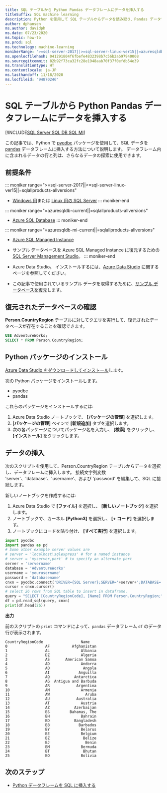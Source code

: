 ```yaml
---
title: SQL テーブルから Python Pandas データフレームにデータを挿入する
titleSuffix: SQL machine learning
description: Python を使用して SQL テーブルからデータを読み取り、Pandas データフレームに挿入する方法について説明します。
author: dphansen
ms.author: davidph
ms.date: 07/23/2020
ms.topic: how-to
ms.prod: sql
ms.technology: machine-learning
monikerRange: '>=sql-server-2017||>=sql-server-linux-ver15||=azuresqldb-mi-current||=azuresqldb-current||=sqlallproducts-allversions'
ms.openlocfilehash: 041291804f6fbefe4832398b7c56b2ab97940008
ms.sourcegitcommit: 82b92f73ca32fc28e1948aab70f37f0efdb54e39
ms.translationtype: HT
ms.contentlocale: ja-JP
ms.lasthandoff: 11/18/2020
ms.locfileid: "94870246"
---
```

# <a name="insert-data-from-a-sql-table-into-a-python-pandas-dataframe"></a>SQL テーブルから Python Pandas データフレームにデータを挿入する
[!INCLUDE[SQL Server SQL DB SQL MI](../../includes/applies-to-version/sql-asdb-asdbmi.md)]

この記事では、Python で [pyodbc](../../connect/python/pyodbc/python-sql-driver-pyodbc.md) パッケージを使用して、SQL データを [pandas](https://pandas.pydata.org/) データフレームに挿入する方法について説明します。 データフレーム内に含まれるデータの行と列は、さらなるデータの探索に使用できます。

## <a name="prerequisites"></a>前提条件

::: moniker range=">=sql-server-2017||>=sql-server-linux-ver15||=sqlallproducts-allversions"
* [Windows 用](../../database-engine/install-windows/install-sql-server.md)または [Linux 用の SQL Server](../../linux/sql-server-linux-overview.md)
::: moniker-end

::: moniker range="=azuresqldb-current||=sqlallproducts-allversions"
* [Azure SQL Database](/azure/sql-database/sql-database-get-started-portal)
::: moniker-end

::: moniker range="=azuresqldb-mi-current||=sqlallproducts-allversions"
* [Azure SQL Managed Instance](/azure/azure-sql/managed-instance/instance-create-quickstart)

* サンプル データベースを Azure SQL Managed Instance に復元するための [SQL Server Management Studio](../../ssms/download-sql-server-management-studio-ssms.md)。
::: moniker-end

* Azure Data Studio。 インストールするには、[Azure Data Studio](../../azure-data-studio/what-is.md) に関するページを参照してください。

* この記事で使用されているサンプル データを取得するために、[サンプル データベースを復元](../../samples/adventureworks-install-configure.md)します。

## <a name="verify-restored-database"></a>復元されたデータベースの確認

**Person.CountryRegion** テーブルに対してクエリを実行して、復元されたデータベースが存在することを確認できます。

```sql
USE AdventureWorks;
SELECT * FROM Person.CountryRegion;
```

## <a name="install-python-packages"></a>Python パッケージのインストール

[Azure Data Studio をダウンロードしてインストール](../../azure-data-studio/download-azure-data-studio.md)します。

次の Python パッケージをインストールします。
  * pyodbc
  * pandas

  これらのパッケージをインストールするには:

  1. Azure Data Studio ノートブックで、 **[パッケージの管理]** を選択します。
  2. **[パッケージの管理]** ペインで **[新規追加]** タブを選択します。
  3. 次の各パッケージについてパッケージ名を入力し、 **[検索]** をクリックし、 **[インストール]** をクリックします。

## <a name="insert-data"></a>データの挿入

次のスクリプトを使用して、Person.CountryRegion テーブルからデータを選択し、データフレームに挿入します。 接続文字列変数 'server'、'database'、'username'、および 'password' を編集して、SQL に接続します。

新しいノートブックを作成するには:

1. Azure Data Studio で **[ファイル]** を選択し、 **[新しいノートブック]** を選択します。
2. ノートブックで、カーネル **[Python3]** を選択し、 **[+ コード]** を選択します。
3. ノートブックにコードを貼り付け、 **[すべて実行]** を選択します。

```python
import pyodbc
import pandas as pd
# Some other example server values are
# server = 'localhost\sqlexpress' # for a named instance
# server = 'myserver,port' # to specify an alternate port
server = 'servername' 
database = 'AdventureWorks' 
username = 'yourusername' 
password = 'databasename'  
cnxn = pyodbc.connect('DRIVER={SQL Server};SERVER='+server+';DATABASE='+database+';UID='+username+';PWD='+ password)
cursor = cnxn.cursor()
# select 26 rows from SQL table to insert in dataframe.
query = "SELECT [CountryRegionCode], [Name] FROM Person.CountryRegion;"
df = pd.read_sql(query, cnxn)
print(df.head(26))
```

**出力**

前のスクリプトの `print` コマンドによって、`pandas` データフレーム `df` のデータ行が表示されます。

```text
CountryRegionCode                 Name
0                 AF          Afghanistan
1                 AL              Albania
2                 DZ              Algeria
3                 AS       American Samoa
4                 AD              Andorra
5                 AO               Angola
6                 AI             Anguilla
7                 AQ           Antarctica
8                 AG  Antigua and Barbuda
9                 AR            Argentina
10                AM              Armenia
11                AW                Aruba
12                AU            Australia
13                AT              Austria
14                AZ           Azerbaijan
15                BS         Bahamas, The
16                BH              Bahrain
17                BD           Bangladesh
18                BB             Barbados
19                BY              Belarus
20                BE              Belgium
21                BZ               Belize
22                BJ                Benin
23                BM              Bermuda
24                BT               Bhutan
25                BO              Bolivia
```

## <a name="next-steps"></a>次のステップ

+ [Python データフレームを SQL に挿入する](../data-exploration/python-dataframe-sql-server.md)